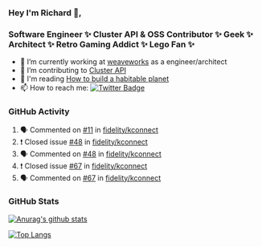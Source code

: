 ### Hey I'm Richard 👋, 

<h3 align="left">Software Engineer ✨ Cluster API & OSS Contributor ✨ Geek ✨ Architect ✨ Retro Gaming Addict ✨ Lego Fan ✨</h3>

- 🔭 I’m currently working at [weaveworks](https://github.com/weaveworks) as a engineer/architect
- 👯 I’m contributing to [Cluster API](https://github.com/kubernetes-sigs/cluster-api-provider-aws/pulls?q=is%3Aissue+is%3Apr+author%3Arichardcase+)
- 💬 I'm reading [How to build a habitable planet](https://www.amazon.co.uk/How-Build-Habitable-Planet-Humankind/dp/0691140065)
- 📫 How to reach me: [![Twitter Badge](https://img.shields.io/badge/-@fruit_case-00acee?style=flat&logo=Twitter&logoColor=white)](https://twitter.com/intent/follow?screen_name=fruit_case "Follow on Twitter")

### GitHub Activity 

<!--START_SECTION:activity-->
1. 🗣 Commented on [#11](https://github.com/fidelity/kconnect/issues/11) in [fidelity/kconnect](https://github.com/fidelity/kconnect)
2. ❗️ Closed issue [#48](https://github.com/fidelity/kconnect/issues/48) in [fidelity/kconnect](https://github.com/fidelity/kconnect)
3. 🗣 Commented on [#48](https://github.com/fidelity/kconnect/issues/48) in [fidelity/kconnect](https://github.com/fidelity/kconnect)
4. ❗️ Closed issue [#67](https://github.com/fidelity/kconnect/issues/67) in [fidelity/kconnect](https://github.com/fidelity/kconnect)
5. 🗣 Commented on [#67](https://github.com/fidelity/kconnect/issues/67) in [fidelity/kconnect](https://github.com/fidelity/kconnect)
<!--END_SECTION:activity-->

### GitHub Stats

[![Anurag's github stats](https://github-readme-stats.vercel.app/api?username=richardcase&count_private=true&show_icons=true)](https://github.com/anuraghazra/github-readme-stats)

[![Top Langs](https://github-readme-stats.vercel.app/api/top-langs/?username=richardcase&hide=html&layout=compact)](https://github.com/anuraghazra/github-readme-stats)

